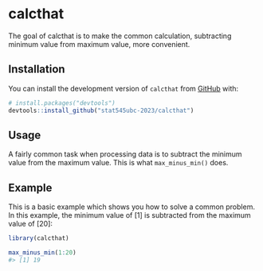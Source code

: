 
<!-- README.md is generated from README.Rmd. Please edit that file -->

# calcthat

<!-- badges: start -->
<!-- badges: end -->

The goal of calcthat is to make the common calculation, subtracting
minimum value from maximum value, more convenient.

## Installation

You can install the development version of `calcthat` from
[GitHub](https://github.com/) with:

``` r
# install.packages("devtools")
devtools::install_github("stat545ubc-2023/calcthat")
```

## Usage

A fairly common task when processing data is to subtract the minimum
value from the maximum value. This is what `max_minus_min()` does.

## Example

This is a basic example which shows you how to solve a common problem.
In this example, the minimum value of \[1\] is subtracted from the
maximum value of \[20\]:

``` r
library(calcthat)

max_minus_min(1:20)
#> [1] 19
```
